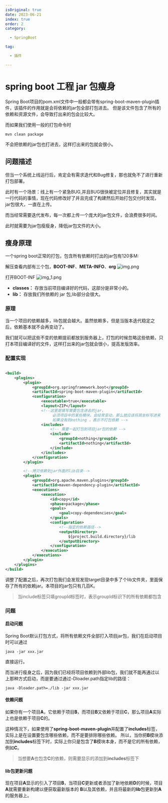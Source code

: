 ```yaml
---
isOriginal: true
date: 2023-06-21
index: true
order: 2
category:

  - SpringBoot

tag:

  - 插件

---
```


# spring boot 工程 jar 包瘦身

Spring Boot项目的pom.xml文件中一般都会带有spring-boot-maven-plugin插件，该插件的作用就是会将依赖的jar包全部打包进去。
但是该文件包含了所有的依赖和资源文件，会导致打出来的包会比较大。

而如果我们使用一般的打包命令时

```shell
mvn clean package
```

不会把依赖的jar包也打进去，这样打出来的包就会很小。

<!-- more -->

## 问题描述

但当一个系统上线运行后，肯定会有需求迭代和Bug修复，那也就免不了进行重新打包部署。

此时有一个场景：线上有一个紧急BUG,并且BUG很快被定位并且修复，其实就是一行代码的事情，现在代码修改好了并且完成了构建然后开始打包交付时发现，jar包很大，一直在上传。

而当经常需要迭代发布，每一次都上传一个庞大的jar包文件，会浪费很多时间。

此时就需要为jar包瘦瘦身，降低jar包文件的大小。

## 瘦身原理

一个spring boot正常的打包，包含所有依赖时打出的jar包有120多M:

解压查看内部有三个包，**BOOT-INF**、**META-INFO**、**org**
![img.png](https://qiniu.yanggl.cn/image/20230621141023255.png)

打开BOOT-INF
![img_1.png](https://qiniu.yanggl.cn/image/20230621141102321.png)

- **classes：** 存放当前项目编译好的代码，这部分是非常小的。
- **lib：** 存放我们所依赖的 jar 包,lib部分会很大。

### 原理

当一个项目的依赖越多，lib包就会越大。虽然依赖多，但是当版本迭代稳定之后，依赖基本就不会再变动了。

我们就可以把这些不变的依赖提前都放到服务器上，打包的时候忽略这些依赖，只打本项目编译好的文件，这样打出来的jar包就会很小，提高发版效率。

### 配置实现

```xml

<build>
    <plugins>
        <plugin>
            <groupId>org.springframework.boot</groupId>
            <artifactId>spring-boot-maven-plugin</artifactId>
            <configuration>
                <executable>true</executable>
                <layout>ZIP</layout>
                <!--这里是填写需要包含进去的jar，
                     必须项目中的某些模块，会经常变动，那么就应该将其坐标写进来
                     如果没有则nothing ，表示不打包依赖 -->
                <includes>
                    <!-- 需要一起打包到项目jar包的依赖 -->
                    <include>
                        <groupId>nothing</groupId>
                        <artifactId>nothing</artifactId>
                    </include>
                </includes>
            </configuration>
        </plugin>

        <!--拷贝依赖到jar外面的lib目录-->
        <plugin>
            <groupId>org.apache.maven.plugins</groupId>
            <artifactId>maven-dependency-plugin</artifactId>
            <executions>
                <execution>
                    <id>copy</id>
                    <phase>package</phase>
                    <goals>
                        <goal>copy-dependencies</goal>
                    </goals>
                    <configuration>
                        <!--指定的依赖路径-->
                        <outputDirectory>
                            ${project.build.directory}/lib
                        </outputDirectory>
                    </configuration>
                </execution>
            </executions>
        </plugin>
    </plugins>
</build>
```

调整了配置之后，再次打包我们会发现发现target目录中多了个lib文件夹，里面保存了所有的依赖jar。本项目的jar包只有几百K。

> 当include标签只填groupId标签时，表示groupId标识下的所有依赖都包含

### 问题

#### 启动问题

Spring Boot默认打包方式，将所有依赖文件全部打入项目jar包，我们在启动项目时可以通过

```shell
java -jar xxx.jar
```

直接运行。

而当进行瘦身之后，因为我们已经将项目依赖到外部lib包，我们就不能再通过以上那种方式启动，而是要通过通过-Dloader.path指定lib的路径：

```shell
java -Dloader.path=./lib -jar xxx.jar
```

#### 依赖问题

如果你有一个项目**A**，它依赖于项目**B**，而项目**B**又依赖于项目**C**，那么项目**A**实际上也是依赖于项目**C**的。

这种情况下，如果使用了**spring-boot-maven-plugin**并配置了**includes**标签，实际上是在设置要包含哪些依赖，而不是要排除哪些依赖。
所以，当你把**B**模块添加到**includes**标签下时，实际上你只是包含了**B**模块本身，而不是它的所有依赖，例如**C**。

> 当想要**A**也包含**C**的依赖，则需要显示的添加到**includes**标签下

#### lib包更新问题

现在项目**A**显示的引入了项目**B**，当项目**C**更新或者添加了新地依赖**D**的时候，项目**A**就需要重新构建以便获取最新版本的
**B**以及其依赖，并且将最新的**lib**包更新到**A**的服务器上。

